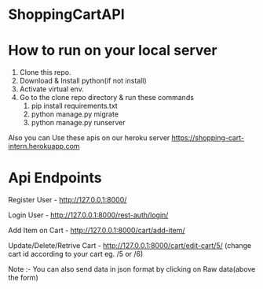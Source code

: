 # ShoppingCartAPI


# How to run on your local server
1. Clone this repo.
2. Download & Install python(if not install)
3. Activate virtual env.
5. Go to the clone repo directory & run these commands
   1) pip install requirements.txt
   2)  python manage.py migrate
   3)  python manage.py runserver

Also you can Use these apis on our heroku server https://shopping-cart-intern.herokuapp.com

# Api Endpoints

Register User - http://127.0.0.1:8000/

Login User - http://127.0.0.1:8000/rest-auth/login/

Add Item on Cart - http://127.0.0.1:8000/cart/add-item/

Update/Delete/Retrive Cart - http://127.0.0.1:8000/cart/edit-cart/5/  (change cart id according to your cart eg. /5 or /6)

Note :- You can also send data in json format by clicking on Raw data(above the form)
